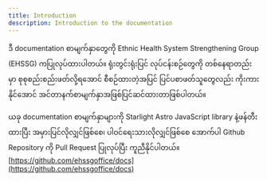 ```yaml
---
title: Introduction
description: Introduction to the documentation
---
```

ဒီ documentation စာမျက်နှာတွေကို Ethnic Health System Strengthening Group (EHSSG) ကပြုလုပ်ထားပါတယ်။ ရုံးတွင်းရုံးပြင် လုပ်ငန်းစဉ်တွေကို တစ်နေရာတည်းမှာ စုစုစည်းစည်းဖတ်လို့ရအောင် စီစဉ်ထားတဲ့အပြင် ပြင်ပစာဖတ်သူတွေလည်း ကိုးကားနိုင်အောင် အင်တာနက်စာမျက်နှာအဖြစ်ပြင်ဆင်ထားတာဖြစ်ပါတယ်။

ယခု documentation စာမျက်နှာများကို Starlight Astro JavaScript library နဲ့ဖန်တီးထားပြီး အမှားပြင်လိုလျှင်ဖြစ်စေ၊ ပါဝင်ရေးသားလိုလျှင်ဖြစ်စေ အောက်ပါ Github Repository ကို Pull Request ပြုလုပ်ပြီး ကူညီနိုင်ပါတယ်။
[https://github.com/ehssgoffice/docs](https://github.com/ehssgoffice/docs)